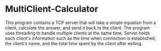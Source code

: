 # MultiClient-Calculator
This program contains a TCP server that will take a simple equation from a client, calculate the answer, and send it back to the client. 
The program uses threading to handle multiple clients at the same time.
Server holds each client's information such as the time when connection is established, the client's name, and the total time spent by the client after exiting.
